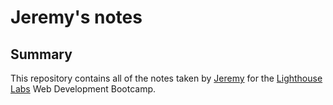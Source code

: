 # Jeremy's notes

## Summary

This repository contains all of the notes taken by [Jeremy](https://github.com/jdhuot) for the [Lighthouse Labs](https://lighthouselabs.ca) Web Development Bootcamp.
